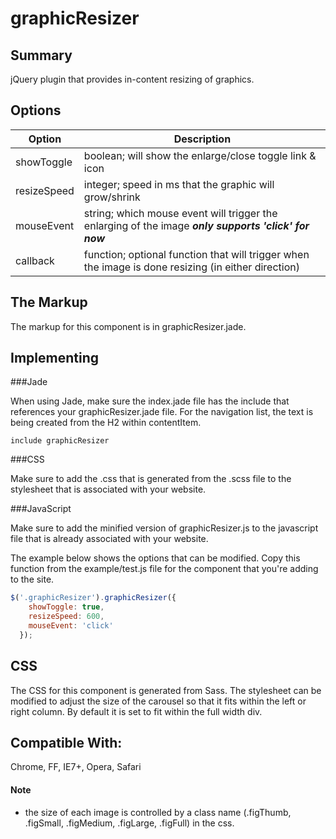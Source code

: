 # graphicResizer

## Summary

jQuery plugin that provides in-content resizing of graphics.

## Options

Option | Description
--- | ---
showToggle | boolean; will show the enlarge/close toggle link & icon
resizeSpeed | integer; speed in ms that the graphic will grow/shrink
mouseEvent | string; which mouse event will trigger the enlarging of the image ***only supports 'click' for now***
callback | function; optional function that will trigger when the image is done resizing (in either direction)

## The Markup

The markup for this component is in graphicResizer.jade.

## Implementing

###Jade

When using Jade, make sure the index.jade file has the include that references your graphicResizer.jade file. For the navigation list, the text is being created from the H2 within contentItem.

```jade
include graphicResizer
```
###CSS

Make sure to add the .css that is generated from the .scss file to the stylesheet that is associated with your website.

###JavaScript

Make sure to add the minified version of graphicResizer.js to the javascript file that is already associated with your website.

The example below shows the options that can be modified. Copy this function from the example/test.js file for the component that you're adding to the site.

```javascript
$('.graphicResizer').graphicResizer({
    showToggle: true,
    resizeSpeed: 600,
    mouseEvent: 'click'
  });
  ```

## CSS

The CSS for this component is generated from Sass. The stylesheet can be modified to adjust the size of the carousel so that it fits within the left or right column. By default it is set to fit within the full width div.

## Compatible With:
Chrome, FF, IE7+, Opera, Safari

#### Note

* the size of each image is controlled by a class name (.figThumb, .figSmall, .figMedium, .figLarge, .figFull) in the css.